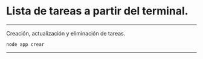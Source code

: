 # Lista de tareas a partir del terminal.
---

Creación, actualización y eliminación de tareas.

```
node app crear
```
---
